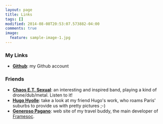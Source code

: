 ```yaml
---
layout: page
title: Links
tags: []
modified: 2014-08-08T20:53:07.573882-04:00
comments: true
image:
  feature: sample-image-1.jpg
---
```

### My Links

- **[Github](https://github.com/dosimont)**: my Github account


### Friends

- **[Chaos E.T. Sexual](https://chaosetsexual.bandcamp.com/)**: an interesting and inspired band, playing a kind of drone/dub/metal. Listen to it!
- **[Hugo Hyolle](http://hyolle.org/index.php?lang=fr)**: take a look at my friend Hugo's work, who roams Paris' suburbs to provide us with pretty pictures ;-)
- **[Generoso Pagano](http://mescal.imag.fr/membres/generoso.pagano/)**: web site of my travel buddy, the main developer of [Framesoc](http://mescal.imag.fr/membres/generoso.pagano/).


